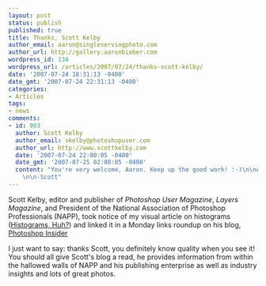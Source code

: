 ```yaml
---
layout: post
status: publish
published: true
title: Thanks, Scott Kelby
author_email: aaron@singleservingphoto.com
author_url: http://gallery.aaronbieber.com
wordpress_id: 134
wordpress_url: /articles/2007/07/24/thanks-scott-kelby/
date: '2007-07-24 18:31:13 -0400'
date_gmt: '2007-07-24 22:31:13 -0400'
categories:
- Articles
tags:
- news
comments:
- id: 903
  author: Scott Kelby
  author_email: skelby@photoshopuser.com
  author_url: http://www.scottkelby.com
  date: '2007-07-24 22:00:05 -0400'
  date_gmt: '2007-07-25 02:00:05 -0400'
  content: "You're very welcome, Aaron. Keep up the good work! :-)\n\nAll my best,
    \n\n-Scott"
---
```

Scott Kelby, editor and publisher of _Photoshop User Magazine_,
_Layers Magazine_, and President of the National Association of
Photoshop Professionals (NAPP), took notice of my visual article on
histograms ([Histograms,
Huh?](/articles/2007/06/03/histograms-huh/)) and
linked it in a Monday links roundup on his blog, [Photoshop
Insider](http://www.scottkelby.com.)

I just want to say: thanks Scott, you definitely know quality when you
see it! You should all give Scott's blog a read, he provides information
from within the hallowed walls of NAPP and his publishing enterprise as
well as industry insights and lots of great photos.
